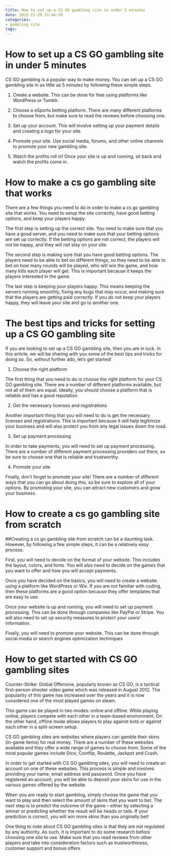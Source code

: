 ```yaml
---
title: How to set up a CS GO gambling site in under 5 minutes 
date: 2022-11-29 21:44:19
categories:
- gambling site
tags:
---
```



#  How to set up a CS GO gambling site in under 5 minutes 

CS GO gambling is a popular way to make money. You can set up a CS GO gambling site in as little as 5 minutes by following these simple steps.

1. Create a website. This can be done for free using platforms like WordPress or Tumblr.

2. Choose a eSports betting platform. There are many different platforms to choose from, but make sure to read the reviews before choosing one.

3. Set up your account. This will involve setting up your payment details and creating a logo for your site.

4. Promote your site. Use social media, forums, and other online channels to promote your new gambling site.

5. Watch the profits roll in! Once your site is up and running, sit back and watch the profits come in.

#  How to make a cs go gambling site that works 

There are a few things you need to do in order to make a cs go gambling site that works. You need to setup the site correctly, have good betting options, and keep your players happy.

The first step is setting up the correct site. You need to make sure that you have a good server, and you need to make sure that your betting options are set up correctly. If the betting options are not correct, the players will not be happy, and they will not stay on your site.

The second step is making sure that you have good betting options. The players need to be able to bet on different things, so they need to be able to bet on how many rounds will be played, who will win the game, and how many kills each player will get. This is important because it keeps the players interested in the game.

The last step is keeping your players happy. This means keeping the servers running smoothly, fixing any bugs that may occur, and making sure that the players are getting paid correctly. If you do not keep your players happy, they will leave your site and go to another one.

#  The best tips and tricks for setting up a CS GO gambling site 

If you are looking to set up a CS GO gambling site, then you are in luck. In this article, we will be sharing with you some of the best tips and tricks for doing so. So, without further ado, let’s get started!

1. Choose the right platform

The first thing that you need to do is choose the right platform for your CS GO gambling site. There are a number of different platforms available, but not all of them are equal. Ideally, you should choose a platform that is reliable and has a good reputation.

2. Get the necessary licenses and registrations

Another important thing that you will need to do is get the necessary licenses and registrations. This is important because it will help legitimize your business and will also protect you from any legal issues down the road.

3. Set up payment processing

In order to take payments, you will need to set up payment processing. There are a number of different payment processing providers out there, so be sure to choose one that is reliable and trustworthy.

4. Promote your site

Finally, don’t forget to promote your site! There are a number of different ways that you can go about doing this, so be sure to explore all of your options. By promoting your site, you can attract new customers and grow your business.

#  How to create a cs go gambling site from scratch 

##Creating a cs go gambling site from scratch can be a daunting task. However, by following a few simple steps, it can be a relatively easy process.

First, you will need to decide on the format of your website. This includes the layout, colors, and fonts. You will also need to decide on the games that you want to offer and how you will accept payments.

Once you have decided on the basics, you will need to create a website. using a platform like WordPress or Wix. If you are not familiar with coding, then these platforms are a good option because they offer templates that are easy to use.

Once your website is up and running, you will need to set up payment processing. This can be done through companies like PayPal or Stripe. You will also need to set up security measures to protect your users’ information.

Finally, you will need to promote your website. This can be done through social media or search engines optimization techniques

#  How to get started with CS GO gambling sites

Counter-Strike: Global Offensive, popularly known as CS GO, is a tactical first-person shooter video game which was released in August 2012. The popularity of this game has increased over the years and it is now considered one of the most played games on steam.

This game can be played in two modes: online and offline. While playing online, players compete with each other in a team-based environment. On the other hand, offline mode allows players to play against bots or against each other in a split-screen setup.

CS GO gambling sites are websites where players can gamble their skins (in-game items) for real money. There are a number of these websites available and they offer a wide range of games to choose from. Some of the most popular games include Dice, Coinflip, Roulette, Jackpot and Crash.

In order to get started with CS GO gambling sites, you will need to create an account on one of these websites. This process is simple and involves providing your name, email address and password. Once you have registered an account, you will be able to deposit your skins for use in the various games offered by the website.

When you are ready to start gambling, simply choose the game that you want to play and then select the amount of skins that you want to bet. The next step is to predict the outcome of the game – either by selecting a winner or predicting whether the result will be heads or tails. If your prediction is correct, you will win more skins than you originally bet!

One thing to note about CS GO gambling sites is that they are not regulated by any authority. As such, it is important to do some research before choosing one site to use. Make sure that you read reviews from other players and take into consideration factors such as trustworthiness, customer support and bonus offers.